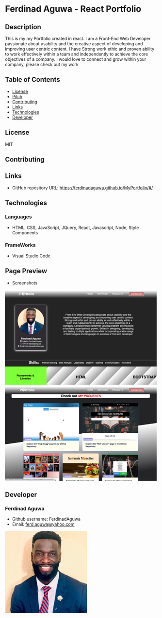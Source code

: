 # Ferdinad Aguwa - React Portfolio
## Description
This is my my Portfolio created in react. I am a Front-End Web Developer passionate about usability and the creative aspect of developing and improving user centric content. I have Strong work ethic and proven ability to work effectively within a team and independently to achieve the core objectives of a company. I would love to connect and grow within your company, please check out my work
## Table of Contents
* [License](#license)
* [Pitch](#pitch)
* [Contributing](#contributing)
* [Links](#Links)
* [Technologies](#Technologies)
* [Developer](#Developer)
## License
MIT
## Contributing

## Links
* GitHub repository URL: https://ferdinadaguwa.github.io/MyPortfolio/#/
## Technologies
### Languages
* HTML, CSS, JavaScript, JQuery, React, Javascript, Node, Style Components
### FrameWorks
* Visual Studio Code
## Page Preview
* Screenshots

<img src= "src/images/Screen Shot 2021-06-02 at 7.02.23 PM.png"
alt= "Header to the page "
width=500px
/>
<img src= "src/images/Screen Shot 2021-06-02 at 7.02.41 PM.png"
alt= "Pictures with project sections"
width= 500px
/>



## Developer
### Ferdinad Aguwa 
* Github username: FerdinadAguwa
* Email: ferd.aguwa@yahoo.com

<img src= "src/images/0.jpeg"
     alt="Contributer Photo"
     width=270px
     style="float: left; margin-right: 10px;"/>
